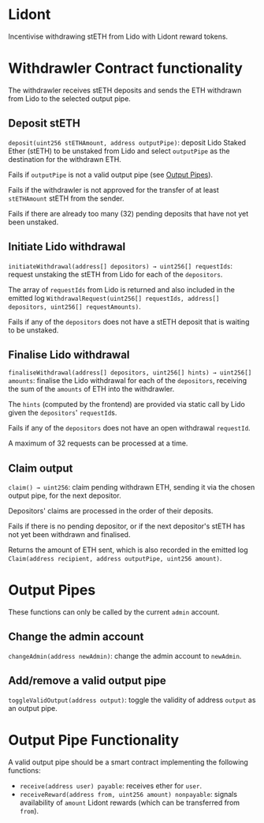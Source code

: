 # Lidont
Incentivise withdrawing stETH from Lido with Lidont reward tokens.

# Withdrawler Contract functionality

The withdrawler receives stETH deposits and sends the ETH withdrawn from Lido to the selected output pipe.

## Deposit stETH
`deposit(uint256 stETHAmount, address outputPipe)`: deposit Lido Staked Ether (stETH) to be unstaked from Lido and select `outputPipe` as the destination for the withdrawn ETH.

Fails if `outputPipe` is not a valid output pipe (see [Output Pipes](#output-pipes)).

Fails if the withdrawler is not approved for the transfer of at least `stETHAmount` stETH from the sender.

Fails if there are already too many (32) pending deposits that have not yet been unstaked.

## Initiate Lido withdrawal
`initiateWithdrawal(address[] depositors) → uint256[] requestIds`: request unstaking the stETH from Lido for each of the `depositors`.

The array of `requestIds` from Lido is returned and also included in the emitted log `WithdrawalRequest(uint256[] requestIds, address[] depositors, uint256[] requestAmounts)`.

Fails if any of the `depositors` does not have a stETH deposit that is waiting to be unstaked.

## Finalise Lido withdrawal
`finaliseWithdrawal(address[] depositors, uint256[] hints) → uint256[] amounts`: finalise the Lido withdrawal for each of the `depositors`, receiving the sum of the `amounts` of ETH into the withdrawler.

The `hints` (computed by the frontend) are provided via static call by Lido given the `depositors`' `requestId`s.

Fails if any of the `depositors` does not have an open withdrawal `requestId`.

A maximum of 32 requests can be processed at a time.

## Claim output
`claim() → uint256`: claim pending withdrawn ETH, sending it via the chosen output pipe, for the next depositor.

Depositors' claims are processed in the order of their deposits.

Fails if there is no pending depositor, or if the next depositor's stETH has not yet been withdrawn and finalised.

Returns the amount of ETH sent, which is also recorded in the emitted log `Claim(address recipient, address outputPipe, uint256 amount)`.

# Output Pipes
These functions can only be called by the current `admin` account.

## Change the admin account
`changeAdmin(address newAdmin)`: change the admin account to `newAdmin`.

## Add/remove a valid output pipe
`toggleValidOutput(address output)`: toggle the validity of address `output` as an output pipe.

# Output Pipe Functionality
A valid output pipe should be a smart contract implementing the following functions:
  - `receive(address user) payable`: receives ether for `user`.
  - `receiveReward(address from, uint256 amount) nonpayable`: signals availability of `amount` Lidont rewards (which can be transferred from `from`).
